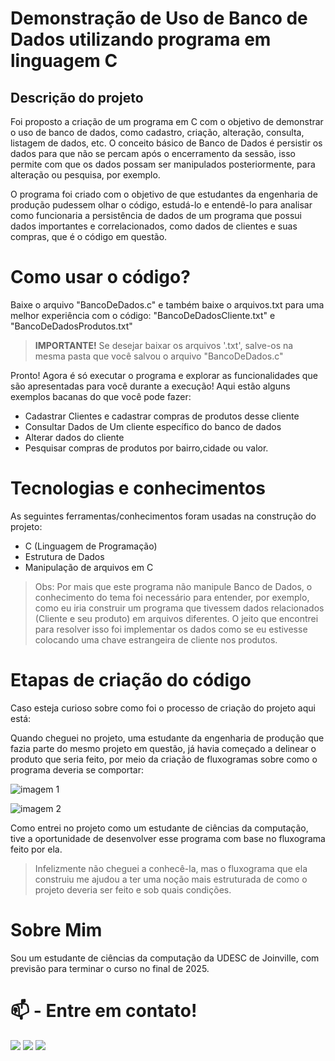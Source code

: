 # Demonstração de Uso de Banco de Dados utilizando programa em linguagem C

## Descrição do projeto
Foi proposto a criação de um programa em C com o objetivo de demonstrar o uso de banco de dados, como cadastro, criação, alteração, consulta, listagem de dados, etc. O conceito básico de Banco de Dados é persistir os dados para que não se percam após o encerramento da sessão, isso permite com que os dados possam ser manipulados posteriormente, para alteração ou pesquisa, por exemplo.

O programa foi criado com o objetivo de que estudantes da engenharia de produção pudessem olhar o código, estudá-lo e entendê-lo para analisar como funcionaria a persistência de dados de um programa que possui dados importantes e correlacionados, como dados de clientes e suas compras, que é o código em questão.
  
# Como usar o código?
   Baixe o arquivo "BancoDeDados.c" e também baixe o arquivos.txt para uma melhor experiência com o código: "BancoDeDadosCliente.txt" e "BancoDeDadosProdutos.txt"
    
 > **IMPORTANTE!** Se desejar baixar os arquivos '.txt', salve-os na mesma pasta que você salvou o arquivo "BancoDeDados.c"
 
  Pronto! Agora é só executar o programa e explorar as funcionalidades que são apresentadas para você durante a execução! Aqui estão alguns exemplos bacanas do que você pode fazer:
   - Cadastrar Clientes e cadastrar compras de produtos desse cliente
   - Consultar Dados de Um cliente específico do banco de dados
   - Alterar dados do cliente
   - Pesquisar compras de produtos por bairro,cidade ou valor.

# Tecnologias e conhecimentos
As seguintes ferramentas/conhecimentos foram usadas na construção do projeto:
- C (Linguagem de Programação) 
- Estrutura de Dados
- Manipulação de arquivos em C
> Obs: Por mais que este programa não manipule Banco de Dados, o conhecimento do tema foi necessário para entender, por exemplo, como eu iria construir um programa que tivessem dados relacionados (Cliente e seu produto) em arquivos diferentes. O jeito que encontrei para resolver isso foi implementar os dados como se eu estivesse colocando uma chave estrangeira de cliente nos produtos.
  
  
  
 # Etapas de criação do código
  Caso esteja curioso sobre como foi o processo de criação do projeto aqui está:
  
  Quando cheguei no projeto, uma estudante da engenharia de produção que fazia parte do mesmo projeto em questão, já havia começado a delinear o produto que seria feito, por meio da criação de fluxogramas sobre como o programa deveria se comportar:
  
  ![imagem 1](https://user-images.githubusercontent.com/74624671/201501748-37af4563-6c10-4758-9dc0-187c8d1251bb.jpg)
  
  ![imagem 2](https://user-images.githubusercontent.com/74624671/201501754-21d8e28e-5bde-4f7a-a43d-5c9bb8a6f6c5.jpg)
  
  
  Como entrei no projeto como um estudante de ciências da computação, tive a oportunidade de desenvolver esse programa com base no fluxograma feito por ela. 
  
  > Infelizmente não cheguei a conhecê-la, mas o fluxograma que ela construiu me ajudou a ter uma noção mais estruturada de como o projeto deveria ser feito e sob quais condições. 



  
# Sobre Mim
  Sou um estudante de ciências da computação da UDESC de Joinville, com previsão para terminar o curso no final de 2025.
  
  # 📫 - Entre em contato!
<div>
<a href="https://instagram.com/wyllen_brito/" target="_blank"><img src="https://img.shields.io/badge/-Instagram-%23E4405F?style=for-the-badge&logo=instagram&logoColor=white" target="_blank"></a>
<a href = "mailto:wyllen2015@gmail.com"><img src="https://img.shields.io/badge/Gmail-D14836?style=for-the-badge&logo=gmail&logoColor=white" target="_blank"></a>
<a href="https://www.linkedin.com/in/wyllen-brito/" target="_blank"><img src="https://img.shields.io/badge/-LinkedIn-%230077B5?style=for-the-badge&logo=linkedin&logoColor=white" target="_blank"></a>   
</div>


